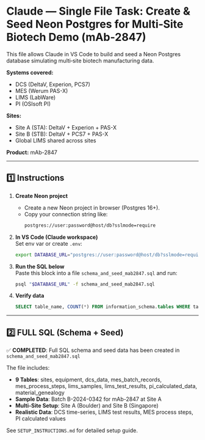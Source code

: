# Claude — Single File Task: Create & Seed Neon Postgres for Multi‑Site Biotech Demo (mAb‑2847)

This file allows Claude in VS Code to build and seed a Neon Postgres database simulating multi‑site biotech manufacturing data.

**Systems covered:**
- DCS (DeltaV, Experion, PCS7)
- MES (Werum PAS-X)
- LIMS (LabWare)
- PI (OSIsoft PI)

**Sites:**
- Site A (STA): DeltaV + Experion + PAS-X
- Site B (STB): DeltaV + PCS7 + PAS-X
- Global LIMS shared across sites

**Product:** mAb-2847

---

## 1️⃣ Instructions

1. **Create Neon project**
   - Create a new Neon project in browser (Postgres 16+).
   - Copy your connection string like:
     ```bash
     postgres://user:password@host/db?sslmode=require
     ```

2. **In VS Code (Claude workspace)**  
   Set env var or create `.env`:
   ```bash
   export DATABASE_URL="postgres://user:password@host/db?sslmode=require"
   ```

3. **Run the SQL below**  
   Paste this block into a file `schema_and_seed_mab2847.sql` and run:
   ```bash
   psql "$DATABASE_URL" -f schema_and_seed_mab2847.sql
   ```

4. **Verify data**  
   ```sql
   SELECT table_name, COUNT(*) FROM information_schema.tables WHERE table_schema='public';
   ```

---

## 2️⃣ FULL SQL (Schema + Seed)

✅ **COMPLETED**: Full SQL schema and seed data has been created in `schema_and_seed_mab2847.sql`

The file includes:
- **9 Tables**: sites, equipment, dcs_data, mes_batch_records, mes_process_steps, lims_samples, lims_test_results, pi_calculated_data, material_genealogy
- **Sample Data**: Batch B-2024-0342 for mAb-2847 at Site A
- **Multi-Site Setup**: Site A (Boulder) and Site B (Singapore)
- **Realistic Data**: DCS time-series, LIMS test results, MES process steps, PI calculated values

See `SETUP_INSTRUCTIONS.md` for detailed setup guide.
